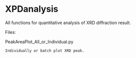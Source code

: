 # XPDanalysis
All functions for quantitative analysis of XRD diffraction result.

Files:

PeakAreaPlot_All_or_Individual.py

    Individually or batch plot XRD peak.


